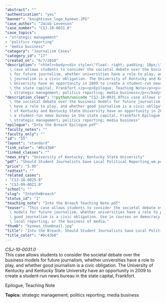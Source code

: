 ```yaml
---
"abstract": ""
"authentication": "yes"
"banner": "knightcase_logo_kynews.JPG"
"case_author": "Jacob Levenson"
"case_number": "CSJ-10-0031.0"
"case_topics":
- "strategic management"
- "politics reporting"
- "media business"
"category": "Journalism Cases"
"category_id": "17"
"created_on": "6/7/2010"
"description": "<html><body><div style=\"float: right; padding: 10px;\"></div><p><i>CSJ-10-0031.0</i><br/>This\
  \ case allows students to consider the societal debate over the business models\
  \ for future journalism, whether universities have a role to play, and whether good\
  \ journalism is a civic obligation. The University of Kentucky and Kentucky State\
  \ University have an opportunity in 2009 to create a student-run news bureau in\
  \ the state capital, Frankfort.</p><p>Epilogue, Teaching Note</p><p><strong>Topics:</strong>\
  \ strategic management; politics reporting; media business</p></body></html>"
"description_clean": !!python/unicode "CSJ-10-0031.0This case allows students to consider\
  \ the societal debate over the business models for future journalism, whether universities\
  \ have a role to play, and whether good journalism is a civic obligation. The University\
  \ of Kentucky and Kentucky State University have an opportunity in 2009 to create\
  \ a student-run news bureau in the state capital, Frankfort.Epilogue, Teaching NoteTopics:\
  \ strategic management; politics reporting; media business"
"epilogue": "Into the Breach Epilogue.pdf"
"faculty_notes": ""
"faculty_only": ""
"id": "55"
"layout": "standard"
"link_color": "#0c43b0"
"linked_classes": ""
"news_org": "University of Kentucky; Kentucky State University"
"pdf": "Should Student Journalists Save Local Political Reporting_wm.pdf"
"price": "5.95"
"redtext": ""
"related_cases":
- "CSJ-10-0025.0"
- "CSJ-09-0021.0"
"school": ""
"slug": "IntotheBreach"
"status_id": "1"
"teaching_note": "Into the Breach Teaching Note.pdf"
"teaser": "This case allows students to consider the societal debate over the business\
  \ models for future journalism, whether universities have a role to play, and whether\
  \ good journalism is a civic obligation. Use in courses on democracy and media;\
  \ local reporting; or the business of media."
"thumb": "kynews_thumbnail.jpg"
"title": "Into the Breach: Should Student Journalists Save Local Political Reporting?"
"title_color": "#0c43b0"
---
```

<html><body><div style="float: right; padding: 10px;"></div><p><i>CSJ-10-0031.0</i><br/>This case allows students to consider the societal debate over the business models for future journalism, whether universities have a role to play, and whether good journalism is a civic obligation. The University of Kentucky and Kentucky State University have an opportunity in 2009 to create a student-run news bureau in the state capital, Frankfort.</p><p>Epilogue, Teaching Note</p><p><strong>Topics:</strong> strategic management; politics reporting; media business</p></body></html>
